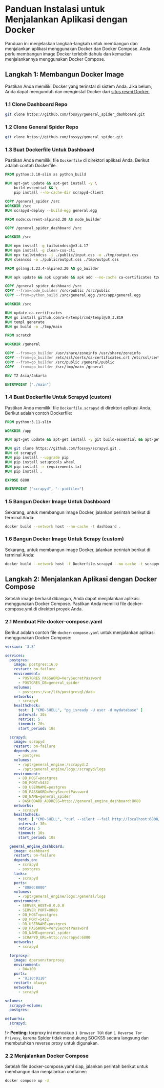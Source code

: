 # Panduan Instalasi untuk Menjalankan Aplikasi dengan Docker

Panduan ini menjelaskan langkah-langkah untuk membangun dan menjalankan aplikasi menggunakan Docker dan Docker Compose. Anda perlu membangun image Docker terlebih dahulu dan kemudian menjalankannya menggunakan Docker Compose.

## Langkah 1: Membangun Docker Image

Pastikan Anda memiliki Docker yang terinstal di sistem Anda. Jika belum, Anda dapat mengunduh dan menginstal Docker dari [situs resmi Docker.](https://docs.docker.com/engine/install/)

### 1.1 Clone Dashboard Repo
```bash
git clone https://github.com/fossyy/general_spider_dashboard.git
```

### 1.2 Clone General Spider Repo
```bash
git clone https://github.com/fossyy/general_spider.git
```

### 1.3 Buat Dockerfile Untuk Dashboard 

Pastikan Anda memiliki file `Dockerfile` di direktori aplikasi Anda. Berikut adalah contoh Dockerfile:
```dockerfile
FROM python:3.10-slim as python_build

RUN apt-get update && apt-get install -y \
    build-essential && \
    pip install --no-cache-dir scrapyd-client

COPY /general_spider /src
WORKDIR /src
RUN scrapyd-deploy --build-egg general.egg

FROM node:current-alpine3.20 AS node_builder

COPY /general_spider_dashboard /src

WORKDIR /src

RUN npm install -g tailwindcss@v3.4.17
RUN npm install -g clean-css-cli
RUN npx tailwindcss -i ./public/input.css -o ./tmp/output.css
RUN cleancss -o ./public/output.css ./tmp/output.css

FROM golang:1.23.4-alpine3.20 AS go_builder

RUN apk update && apk upgrade && apk add --no-cache ca-certificates tzdata

COPY /general_spider_dashboard /src
COPY --from=node_builder /src/public /src/public
COPY --from=python_build /src/general.egg /src/app/general.egg

WORKDIR /src

RUN update-ca-certificates
RUN go install github.com/a-h/templ/cmd/templ@v0.3.819
RUN templ generate
RUN go build -o ./tmp/main

FROM scratch

WORKDIR /general

COPY --from=go_builder /usr/share/zoneinfo /usr/share/zoneinfo
COPY --from=go_builder /etc/ssl/certs/ca-certificates.crt /etc/ssl/certs/
COPY --from=go_builder /src/public /general/public
COPY --from=go_builder /src/tmp/main /general

ENV TZ Asia/Jakarta

ENTRYPOINT ["./main"]
```


### 1.4 Buat Dockerfile Untuk Scrapyd (custom)

Pastikan Anda memiliki file `Dockerfile.scrapyd` di direktori aplikasi Anda. Berikut adalah contoh Dockerfile:

```dockerfile
FROM python:3.11-slim

WORKDIR /app

RUN apt-get update && apt-get install -y git build-essential && apt-get clean

RUN git clone https://github.com/fossyy/scrapyd.git .
RUN cd scrapyd
RUN pip install --upgrade pip
RUN pip install setuptools wheel
RUN pip install -r requirements.txt
RUN pip install .

EXPOSE 6800

ENTRYPOINT ["scrapyd", "--pidfile="]
```

### 1.5 Bangun Docker Image Untuk Dashboard

Sekarang, untuk membangun image Docker, jalankan perintah berikut di terminal Anda:
```bash
docker build --network host --no-cache -t dashboard .
```

### 1.6 Bangun Docker Image Untuk Scrapy (custom)

Sekarang, untuk membangun image Docker, jalankan perintah berikut di terminal Anda:
```bash
docker build --network host -f Dockerfile.scrapyd --no-cache -t scrapyd .
```

## Langkah 2: Menjalankan Aplikasi dengan Docker Compose

Setelah image berhasil dibangun, Anda dapat menjalankan aplikasi menggunakan Docker Compose. Pastikan Anda memiliki file docker-compose.yml di direktori proyek Anda.

### 2.1 Membuat File docker-compose.yaml

Berikut adalah contoh file `docker-compose.yaml` untuk menjalankan aplikasi menggunakan Docker Compose:

```yaml
version: '3.8'

services:
  postgres:
    image: postgres:16.0
    restart: on-failure
    environment:
      - POSTGRES_PASSWORD=VerySecretPassword
      - POSTGRES_DB=general_spider
    volumes:
      - postgres:/var/lib/postgresql/data
    networks:
      - scrapyd
    healthcheck:
      test: [ "CMD-SHELL", "pg_isready -U user -d mydatabase" ]
      interval: 30s
      retries: 5
      timeout: 20s
      start_period: 10s

  scrapyd:
    image: scrapyd
    restart: on-failure
    depends_on:
      - postgres
    volumes:
      - /opt/general_engine:/scrapyd:Z
      - /opt/general_engine/logs:/scrapyd/logs
    environment:
      - DB_HOST=postgres
      - DB_PORT=5432
      - DB_USERNAME=postgres
      - DB_PASSWORD=VerySecretPassword
      - DB_NAME=general_spider
      - DASHBOARD_ADDRESS=http://general_engine_dashboard:8080
    networks:
      - scrapyd
    healthcheck:
      test: [ "CMD-SHELL", "curl --silent --fail http://localhost:6800/ --max-time 5 || exit 1" ]
      interval: 30s
      retries: 5
      timeout: 10s
      start_period: 10s

  general_engine_dashboard:
    image: dashboard
    restart: on-failure
    depends_on:
      - scrapyd
      - postgres
    links:
      - scrapyd
    ports:
      - "8080:8080"
    volumes:
      - /opt/general_engine/logs:/general/logs
    environment:
      - SERVER_HOST=0.0.0.0
      - SERVER_PORT=8080
      - DB_HOST=postgres
      - DB_PORT=5432
      - DB_USERNAME=postgres
      - DB_PASSWORD=VerySecretPassword
      - DB_NAME=general_spider
      - SCRAPYD_URL=http://scrapyd:6800
    networks:
      - scrapyd

  torproxy:
    image: dperson/torproxy
    environment:
      - BW=100
    ports:
      - "8118:8118"
    restart: always
    networks:
      - scrapyd

volumes:
  scrapyd-volume:
  postgres:

networks:
  scrapyd:
```
!> **Penting:** torproxy ini mencakup `1 Browser TOR` dan `1 Reverse Tor Privoxy`, karena Spider tidak mendukung SOCKS5 secara langsung dan membutuhkan reverse proxy untuk digunakan.

### 2.2 Menjalankan Docker Compose

Setelah file docker-compose.yaml siap, jalankan perintah berikut untuk membangun dan menjalankan container:

```bash
docker compose up -d
```
